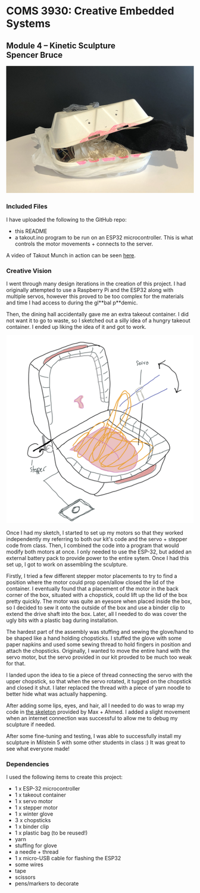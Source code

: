 # COMS 3930: Creative Embedded Systems
## Module 4 – Kinetic Sculpture <br> Spencer Bruce 

![Picture of Takout Munch](takeoutmunch.jpg)

### Included Files

I have uploaded the following to the GitHub repo:
- this README 
- a takout.ino program to be run on an ESP32 microcontroller. This is what  controls the motor movements + connects to the server.

A video of Takout Munch in action can be seen [here](https://youtu.be/HAtsPK7U760). 

### Creative Vision
I went through many design iterations in the creation of this project. I had originally attempted to use a Raspberry Pi and the ESP32 along with multiple servos, however this proved to be too complex for the materials and time I had access to during the gl*\*bal p**demic. 

Then, the dining hall accidentally gave me an extra takeout container. I did not want it to go to waste, so I sketched out a silly idea of a hungry takeout container. I ended up liking the idea of it and got to work. 

![Original sketch of Takout Munch](sketch.jpeg)

Once I had my sketch, I started to set up my motors so that they worked independently my referring to both our kit's code and the servo + stepper code from class. Then, I combined the code into a program that would modify both motors at once. I only needed to use the ESP-32, but added an external battery pack to provide power to the entire sytem. Once I had this set up, I got to work on assembling the sculpture.

Firstly, I tried a few different stepper motor placements to try to find a position where the motor could prop open/allow closed the lid of the container. I eventually found that a placement of the motor in the back corner of the box, situated with a chopstick, could lift up the lid of the box pretty quickly. The motor was quite an eyesore when placed inside the box, so I decided to sew it onto the outside of the box and use a binder clip to extend the drive shaft into the box. Later, all I needed to do was cover the ugly bits with a plastic bag during installation. 

The hardest part of the assembly was stuffing and sewing the glove/hand to be shaped like a hand holding chopsticks. I stuffed the glove with some paper napkins and used some sewing thread to hold fingers in position and attach the chopsticks. Originally, I wanted to move the entire hand with the servo motor, but the servo provided in our kit provded to be much too weak for that. 

I landed upon the idea to tie a piece of thread connecting the servo with the upper chopstick, so that when the servo rotated, it tugged on the chopstick and closed it shut. I later replaced the thread with a piece of yarn noodle to better hide what was actually happening. 

After adding some lips, eyes, and hair, all I needed to do was to wrap my code in [the skeleton](https://github.com/mbennett12/kinetic-sculpture-webapi) provided by Max + Ahmed. I added a slight movement when an internet connection was successful to allow me to debug my sculpture if needed.

After some fine-tuning and testing, I was able to successfully install my sculpture in Milstein 5 with some other students in class :) It was great to see what everyone made! 

### Dependencies
I used the following items to create this project: 
- 1 x ESP-32 microcontroller
- 1 x takeout container
- 1 x servo motor
- 1 x stepper motor 
- 1 x winter glove 
- 3 x chopsticks
- 1 x binder clip 
- 1 x plastic bag (to be reused!)
- yarn 
- stuffing for glove
- a needle + thread
- 1 x micro-USB cable for flashing the ESP32
- some wires
- tape
- scissors
- pens/markers to decorate